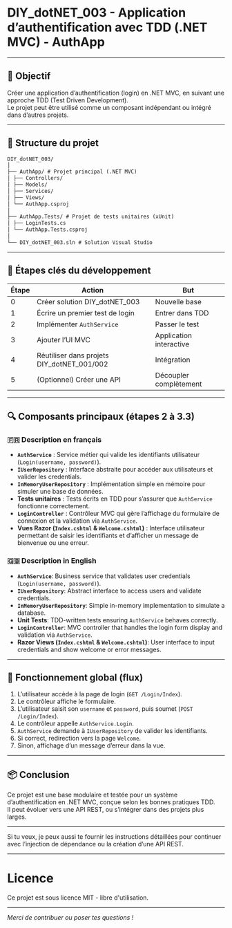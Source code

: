 # DIY_dotNET_003 - Application d’authentification avec TDD (.NET MVC) - AuthApp

---

## 🧠 Objectif

Créer une application d’authentification (login) en .NET MVC, en suivant une approche TDD (Test Driven Development).  
Le projet peut être utilisé comme un composant indépendant ou intégré dans d’autres projets.

---

## 🧭 Structure du projet
```markdown
DIY_dotNET_003/
│
├── AuthApp/ # Projet principal (.NET MVC)
│ ├── Controllers/
│ ├── Models/
│ ├── Services/
│ ├── Views/
│ └── AuthApp.csproj
│
├── AuthApp.Tests/ # Projet de tests unitaires (xUnit)
│ ├── LoginTests.cs
│ └── AuthApp.Tests.csproj
│
└── DIY_dotNET_003.sln # Solution Visual Studio
```

---

## 🧱 Étapes clés du développement

| Étape | Action                                  | But                          |
|-------|----------------------------------------|------------------------------|
| 0     | Créer solution DIY_dotNET_003           | Nouvelle base                |
| 1     | Écrire un premier test de login          | Entrer dans TDD              |
| 2     | Implémenter `AuthService`                | Passer le test               |
| 3     | Ajouter l’UI MVC                         | Application interactive      |
| 4     | Réutiliser dans projets DIY_dotNET_001/002 | Intégration                  |
| 5     | (Optionnel) Créer une API                | Découpler complètement       |

---

## 🔍 Composants principaux (étapes 2 à 3.3)

### 🇫🇷 Description en français

- **`AuthService`** : Service métier qui valide les identifiants utilisateur (`Login(username, password)`).
- **`IUserRepository`** : Interface abstraite pour accéder aux utilisateurs et valider les credentials.
- **`InMemoryUserRepository`** : Implémentation simple en mémoire pour simuler une base de données.
- **Tests unitaires** : Tests écrits en TDD pour s’assurer que `AuthService` fonctionne correctement.
- **`LoginController`** : Contrôleur MVC qui gère l’affichage du formulaire de connexion et la validation via `AuthService`.
- **Vues Razor (`Index.cshtml` & `Welcome.cshtml`)** : Interface utilisateur permettant de saisir les identifiants et d’afficher un message de bienvenue ou une erreur.

### 🇬🇧 Description in English

- **`AuthService`**: Business service that validates user credentials (`Login(username, password)`).
- **`IUserRepository`**: Abstract interface to access users and validate credentials.
- **`InMemoryUserRepository`**: Simple in-memory implementation to simulate a database.
- **Unit Tests**: TDD-written tests ensuring `AuthService` behaves correctly.
- **`LoginController`**: MVC controller that handles the login form display and validation via `AuthService`.
- **Razor Views (`Index.cshtml` & `Welcome.cshtml`)**: User interface to input credentials and show welcome or error messages.

---

## 📡 Fonctionnement global (flux)

1. L’utilisateur accède à la page de login (`GET /Login/Index`).
2. Le contrôleur affiche le formulaire.
3. L’utilisateur saisit son `username` et `password`, puis soumet (`POST /Login/Index`).
4. Le contrôleur appelle `AuthService.Login`.
5. `AuthService` demande à `IUserRepository` de valider les identifiants.
6. Si correct, redirection vers la page `Welcome`.
7. Sinon, affichage d’un message d’erreur dans la vue.

---

## 📦 Conclusion

Ce projet est une base modulaire et testée pour un système d’authentification en .NET MVC, conçue selon les bonnes pratiques TDD.  
Il peut évoluer vers une API REST, ou s’intégrer dans des projets plus larges.

---

Si tu veux, je peux aussi te fournir les instructions détaillées pour continuer avec l’injection de dépendance ou la création d’une API REST.

---

# Licence

Ce projet est sous licence MIT - libre d'utilisation.

---

*Merci de contribuer ou poser tes questions !*  
